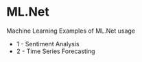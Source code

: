 # ML.Net
Machine Learning
Examples of ML.Net usage


<ul>
  <li>1 - Sentiment Analysis</li>
  <li>2 - Time Series Forecasting</li>
</ul>
